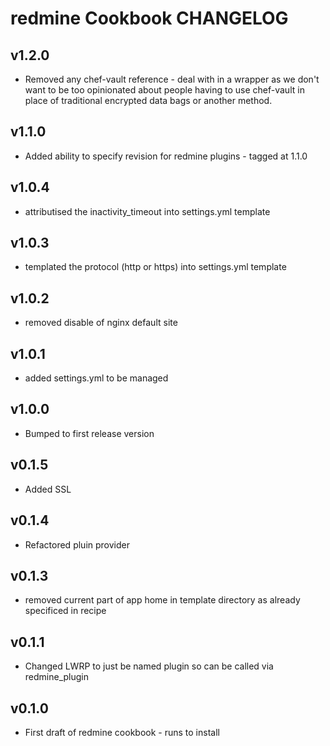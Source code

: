 redmine Cookbook CHANGELOG
==========================
v1.2.0
------
* Removed any chef-vault reference - deal with in a wrapper as we don't want to be too opinionated about
  people having to use chef-vault in place of traditional encrypted data bags or another method.

v1.1.0
------
* Added ability to specify revision for redmine plugins - tagged at 1.1.0

v1.0.4
------
* attributised the inactivity_timeout into settings.yml template

v1.0.3
------
* templated the protocol (http or https) into settings.yml template

v1.0.2
------
* removed disable of nginx default site

v1.0.1
------
* added settings.yml to be managed

v1.0.0
------
* Bumped to first release version

v0.1.5
------
* Added SSL

v0.1.4
------
* Refactored pluin provider

v0.1.3
------
* removed current part of app home in template directory as already specificed in recipe

v0.1.1
------
* Changed LWRP to just be named plugin so can be called via redmine_plugin

v0.1.0
------
* First draft of redmine cookbook - runs to install

